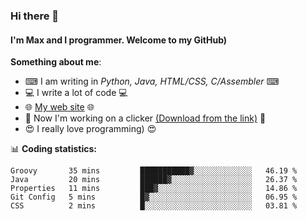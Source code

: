### Hi there 👋
#### I'm Max and I programmer. Welcome to my GitHub)

**Something about me**:
- ⌨ I am writing in _Python, Java, HTML/CSS, C/Assembler_ ⌨
- 💻 I write a lot of code 💻
- 🌐 [My web site](https://merive.herokuapp.com/) 🌐
- 🔘 Now I'm working on a clicker [(Download from the link)](https://merive.herokuapp.com/press1mtimes) 🔘
- 😍 I really love programming) 😍

📊 **Coding statistics:**
<!--START_SECTION:waka-->
```text
Groovy       35 mins         ███████████▓░░░░░░░░░░░░░   46.19 % 
Java         20 mins         ██████▓░░░░░░░░░░░░░░░░░░   26.37 % 
Properties   11 mins         ███▓░░░░░░░░░░░░░░░░░░░░░   14.86 % 
Git Config   5 mins          █▓░░░░░░░░░░░░░░░░░░░░░░░   06.95 % 
CSS          2 mins          █░░░░░░░░░░░░░░░░░░░░░░░░   03.81 % 
```
<!--END_SECTION:waka-->
